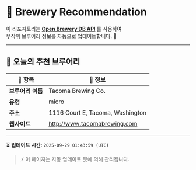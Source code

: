# 🍺 Brewery Recommendation

이 리포지토리는 **[Open Brewery DB API](https://www.openbrewerydb.org/)** 를 사용하여  
무작위 브루어리 정보를 자동으로 업데이트합니다. 🚀

---

## 🌟 오늘의 추천 브루어리

| 🍻 항목 | 📌 정보 |
|--------|---------|
| **브루어리 이름** | Tacoma Brewing Co. |
| **유형** | micro |
| **주소** | 1116 Court E, Tacoma, Washington |
| **웹사이트** | http://www.tacomabrewing.com |

---

⏳ **업데이트 시간**: `2025-09-29 01:43:59 (UTC)`  

> ⚡ 이 페이지는 자동 업데이트 봇에 의해 관리됩니다.
